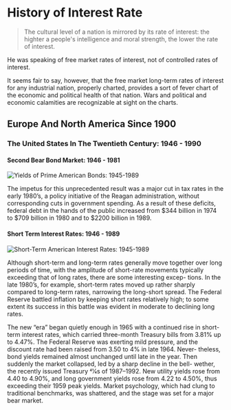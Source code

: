 # History of Interest Rate

> The cultural level of a nation is mirrored by its rate of interest: the highter a people's intelligence and moral strength, the lower the rate of interest.

He was speaking of free market rates of interest, not of controlled rates of interest. 

It seems fair to say, however, that the free market long-term rates of interest for any industrial nation, properly charted, provides a sort of fever chart of the economic and political health of that nation. Wars and political and economic calamities are recognizable at sight on the charts.



## Europe And North America Since 1900

### The United States In The Twentieth Century: 1946 - 1990

#### Second Bear Bond Market: 1946 - 1981

![Yields of Prime American Bonds: 1945-1989](https://s3.amazonaws.com/qp-review/history-interest-us-bond-1946.png)

The impetus for this unprecedented result was a major cut in tax rates in the early 1980’s, a policy initiative
of the Reagan administration, without corresponding cuts in government spending. As a result of these deficits, federal debt in the hands of the public increased from $344 billion in 1974 to $709 billion in 1980
and to $2200 billion in 1989.

#### Short Term Interest Rates: 1946 - 1989

![Short-Term American Interest Rates: 1945-1989](https://s3.amazonaws.com/qp-review/history-interest-us-short-1946.png)

Although short-term and long-term rates generally move together over long periods of time, with the amplitude of short-rate movements typically exceeding that of long rates, there are some interesting excep-
tions. In the late 1980’s, for example, short-term rates moved up rather sharply compared to long-term rates, narrowing the long-short spread. The Federal Reserve battled inflation by keeping short rates relatively high; to some extent its success in this battle was evident in moderate to declining long rates.

The new “era” began quietly enough in 1965 with a continued rise in short-term interest rates, which carried three-month Treasury bills from 3.81% up to 4.47%. The Federal Reserve was exerting mild pressure, and the discount rate had been raised from 3.50 to 4% in late 1964. Never- theless, bond yields remained almost unchanged until late in the year. Then suddenly the market collapsed, led by a sharp decline in the bell- wether, the recently issued Treasury 41⁄4s of 1987–1992. New utility yields rose from 4.40 to 4.90%, and long government yields rose from 4.22 to 4.50%, thus exceeding their 1959 peak yields. Market psychology, which had clung to traditional benchmarks, was shattered, and the stage was set for a major bear market.